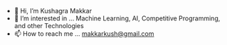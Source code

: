 - 👋 Hi, I’m Kushagra Makkar
- 👀 I’m interested in ... Machine Learning, AI, Competitive Programming, and other Technologies
- 📫 How to reach me ... makkarkush@gmail.com

<!---
kushm121/kushm121 is a ✨ special ✨ repository because its `README.md` (this file) appears on your GitHub profile.
You can click the Preview link to take a look at your changes.
--->
